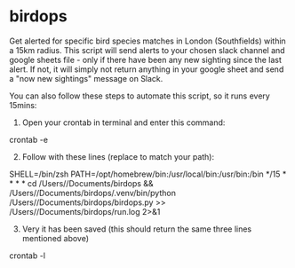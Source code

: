 # birdops
Get alerted for specific bird species matches in London (Southfields) within a 15km radius.
This script will send alerts to your chosen slack channel and google sheets file - only if there have been any new sighting since the last alert. 
If not, it will simply not return anything in your google sheet and send a "now new sightings" message on Slack.

You can also follow these steps to automate this script, so it runs every 15mins:

1. Open your crontab in terminal and enter this command:

crontab -e

2. Follow with these lines (replace <you> to match your path):

SHELL=/bin/zsh
PATH=/opt/homebrew/bin:/usr/local/bin:/usr/bin:/bin
*/15 * * * * cd /Users/<you>/Documents/birdops && /Users/<you>/Documents/birdops/.venv/bin/python /Users/<you>/Documents/birdops/birdops.py >> /Users/<you>/Documents/birdops/run.log 2>&1

3. Very it has been saved (this should return the same three lines mentioned above)

crontab -l
